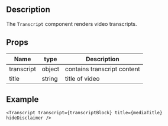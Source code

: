 ## Description

The `Transcript` component renders video transcripts.

## Props

| Name       | type   | Description                 |
| ---------- | ------ | --------------------------- |
| transcript | object | contains transcript content |
| title      | string | title of video              |

## Example

```tsx
<Transcript transcript={transcriptBlock} title={mediaTitle} hideDisclaimer />
```
